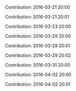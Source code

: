 Contribution: 2016-03-21 20:00

Contribution: 2016-03-21 20:01

Contribution: 2016-03-23 20:00

Contribution: 2016-03-29 20:00

Contribution: 2016-03-29 20:01

Contribution: 2016-03-29 20:02

Contribution: 2016-03-31 20:00

Contribution: 2016-04-02 20:00

Contribution: 2016-04-02 20:01

